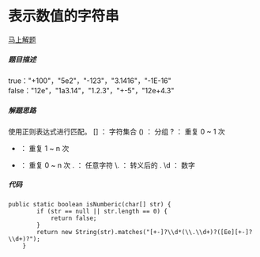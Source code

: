 表示数值的字符串
====
[马上解题](https://www.nowcoder.com/practice/6f8c901d091949a5837e24bb82a731f2?tpId=13&tqId=11206&tPage=1&rp=1&ru=/ta/coding-interviews&qru=/ta/coding-interviews/question-ranking)

##### 题目描述   
true："+100"，"5e2"，"-123"，"3.1416"，"-1E-16"
false："12e"，"1a3.14"，"1.2.3"，"+-5"，"12e+4.3"

##### 解题思路
使用正则表达式进行匹配。
[]  ： 字符集合
()  ： 分组
?  ： 重复 0 ~ 1 次
+  ： 重复 1 ~ n 次
*  ： 重复 0 ~ n 次
.  ： 任意字符
\\. ： 转义后的 .
\\d ： 数字

##### 代码

```
public static boolean isNumberic(char[] str) {
        if (str == null || str.length == 0) {
            return false;
        }
        return new String(str).matches("[+-]?\\d*(\\.\\d+)?([Ee][+-]?\\d+)?");
    }

```